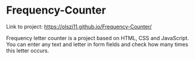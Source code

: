 # Frequency-Counter

Link to project: https://olszi11.github.io/Frequency-Counter/

Frequency letter counter is a project based on HTML, CSS and JavaScript. You can enter any text and letter in form fields and check how many times this letter occurs.
